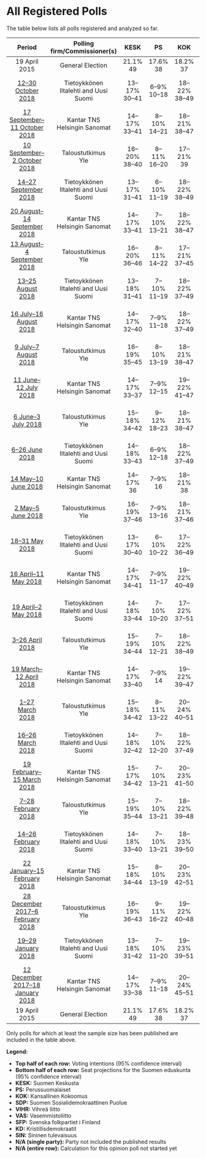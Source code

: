 # All Registered Polls

The table below lists all polls registered and analyzed so far.

| Period     | Polling firm/Commissioner(s) | KESK | PS | KOK | SDP | VIHR | VAS | SFP | KD | SIN |
|:----------:|:----------------------------:|:--:|:--:|:--:|:--:|:--:|:--:|:--:|:--:|:--:|
| 19 April 2015 | General Election | 21.1% <br> 49 | 17.6% <br> 38 | 18.2% <br> 37 | 16.5% <br> 34 | 8.5% <br> 15 | 7.1% <br> 12 | 4.9% <br> 9 | 3.5% <br> 5 | 0.0% <br> 0 |
| [12–30 October 2018](2018-10-30-Tietoykkönen.html) | Tietoykkönen <br> Iltalehti and Uusi Suomi | 13–17% <br> 30–41 | 6–9% <br> 10–18 | 18–22% <br> 38–49 | 20–25% <br> 46–57 | 11–15% <br> 22–31 | 8–11% <br> 14–22 | 3–6% <br> 6–11 | 3–5% <br> 2–6 | 2–3% <br> 0–1 |
| [17 September–11 October 2018](2018-10-11-KantarTNS.html) | Kantar TNS <br> Helsingin Sanomat | 14–17% <br> 33–41 | 8–10% <br> 14–21 | 18–21% <br> 38–47 | 20–24% <br> 46–53 | 11–13% <br> 20–25 | 9–11% <br> 16–22 | 4–5% <br> 7–11 | 3–5% <br> 2–6 | 1–2% <br> 0 |
| [10 September–2 October 2018](2018-10-02-Taloustutkimus.html) | Taloustutkimus <br> Yle | 16–20% <br> 38–40 | 8–11% <br> 16–20 | 17–21% <br> 39 | 20–25% <br> 46–49 | 10–13% <br> 24 | 8–12% <br> 20 | 3–5% <br> 6–7 | 3–5% <br> 0 | 1–2% <br> 0 |
| [14–27 September 2018](2018-09-27-Tietoykkönen.html) | Tietoykkönen <br> Iltalehti and Uusi Suomi | 13–17% <br> 31–41 | 6–10% <br> 11–19 | 18–22% <br> 38–49 | 20–25% <br> 45–57 | 10–14% <br> 18–29 | 8–11% <br> 14–22 | 3–6% <br> 6–11 | 3–5% <br> 2–6 | 2–4% <br> 0–1 |
| [20 August–14 September 2018](2018-09-14-KantarTNS.html) | Kantar TNS <br> Helsingin Sanomat | 14–17% <br> 33–41 | 7–10% <br> 13–21 | 18–22% <br> 38–47 | 19–23% <br> 43–55 | 11–15% <br> 20–30 | 8–11% <br> 16–22 | 4–6% <br> 7–11 | 3–5% <br> 2–6 | 1–2% <br> 0–1 |
| [13 August–4 September 2018](2018-09-04-Taloustutkimus.html) | Taloustutkimus <br> Yle | 16–20% <br> 36–46 | 8–11% <br> 14–22 | 17–21% <br> 37–45 | 18–22% <br> 41–50 | 11–14% <br> 20–29 | 8–11% <br> 13–20 | 3–5% <br> 7–11 | 3–5% <br> 0–6 | 1–2% <br> 0 |
| [13–25 August 2018](2018-08-25-Tietoykkönen.html) | Tietoykkönen <br> Iltalehti and Uusi Suomi | 13–18% <br> 31–41 | 7–10% <br> 11–19 | 18–22% <br> 37–49 | 20–24% <br> 43–55 | 11–15% <br> 20–30 | 8–11% <br> 14–21 | 3–6% <br> 6–11 | 3–5% <br> 1–6 | 1–3% <br> 0–1 |
| [16 July–16 August 2018](2018-08-16-KantarTNS.html) | Kantar TNS <br> Helsingin Sanomat | 14–17% <br> 32–40 | 7–9% <br> 11–18 | 18–22% <br> 37–49 | 20–24% <br> 43–54 | 12–15% <br> 24–31 | 8–11% <br> 15–22 | 3–5% <br> 6–11 | 3–5% <br> 2–6 | 1–2% <br> 0 |
| [9 July–7 August 2018](2018-08-07-Taloustutkimus.html) | Taloustutkimus <br> Yle | 16–19% <br> 35–45 | 8–10% <br> 13–19 | 18–21% <br> 38–47 | 20–23% <br> 44–52 | 12–15% <br> 23–30 | 7–9% <br> 11–16 | 4–5% <br> 7–10 | 3–5% <br> 3–6 | 1% <br> 0 |
| [11 June–12 July 2018](2018-07-12-KantarTNS.html) | Kantar TNS <br> Helsingin Sanomat | 14–17% <br> 33–37 | 7–9% <br> 12–15 | 19–22% <br> 41–47 | 21–24% <br> 47–50 | 12–15% <br> 23–28 | 9–11% <br> 17–20 | 4–5% <br> 7–9 | 3–5% <br> 6 | 1–2% <br> 0 |
| [6 June–3 July 2018](2018-07-03-Taloustutkimus.html) | Taloustutkimus <br> Yle | 15–18% <br> 34–42 | 9–12% <br> 18–23 | 18–21% <br> 38–47 | 19–22% <br> 42–48 | 13–15% <br> 23–31 | 8–10% <br> 13–18 | 3–4% <br> 4–7 | 3–4% <br> 2–6 | 1–2% <br> 0 |
| [6–26 June 2018](2018-06-26-Tietoykkönen.html) | Tietoykkönen <br> Iltalehti and Uusi Suomi | 14–18% <br> 33–43 | 6–9% <br> 12–18 | 18–22% <br> 37–49 | 18–23% <br> 40–49 | 12–16% <br> 23–31 | 8–11% <br> 14–22 | 4–6% <br> 7–11 | 3–5% <br> 3–6 | 2–4% <br> 0–1 |
| [14 May–10 June 2018](2018-06-10-KantarTNS.html) | Kantar TNS <br> Helsingin Sanomat | 14–17% <br> 36 | 7–9% <br> 16 | 18–21% <br> 38 | 20–23% <br> 48 | 12–15% <br> 26 | 8–10% <br> 18 | 4–5% <br> 11 | 3–5% <br> 6 | 1–2% <br> 0 |
| [2 May–5 June 2018](2018-06-05-Taloustutkimus.html) | Taloustutkimus <br> Yle | 16–19% <br> 37–46 | 7–9% <br> 13–16 | 18–21% <br> 37–46 | 19–21% <br> 41–48 | 13–16% <br> 25–32 | 8–10% <br> 15–19 | 3–5% <br> 6–9 | 3–4% <br> 1–6 | 1–2% <br> 0 |
| [18–31 May 2018](2018-05-31-Tietoykkönen.html) | Tietoykkönen <br> Iltalehti and Uusi Suomi | 13–17% <br> 30–40 | 6–10% <br> 10–22 | 17–22% <br> 36–49 | 19–24% <br> 44–56 | 11–15% <br> 21–31 | 7–11% <br> 11–22 | 4–6% <br> 6–13 | 3–6% <br> 3–7 | 2–4% <br> 0–1 |
| [16 April–11 May 2018](2018-05-11-KantarTNS.html) | Kantar TNS <br> Helsingin Sanomat | 14–17% <br> 34–41 | 7–9% <br> 11–17 | 19–22% <br> 40–49 | 20–23% <br> 43–51 | 13–16% <br> 24–31 | 8–10% <br> 13–19 | 4–5% <br> 7–11 | 3–5% <br> 2–6 | 1–2% <br> 0 |
| [19 April–2 May 2018](2018-05-02-Tietoykkönen.html) | Tietoykkönen <br> Iltalehti and Uusi Suomi | 14–18% <br> 33–44 | 7–10% <br> 10–20 | 17–22% <br> 37–51 | 19–24% <br> 42–55 | 11–15% <br> 21–31 | 7–10% <br> 12–20 | 3–6% <br> 6–12 | 3–5% <br> 1–9 | 1–3% <br> 0–1 |
| [3–26 April 2018](2018-04-26-Taloustutkimus.html) | Taloustutkimus <br> Yle | 15–19% <br> 34–44 | 7–10% <br> 12–21 | 18–22% <br> 38–49 | 18–22% <br> 38–48 | 13–17% <br> 25–33 | 8–11% <br> 14–21 | 3–5% <br> 4–10 | 3–4% <br> 0–6 | 1–2% <br> 0 |
| [19 March–12 April 2018](2018-04-12-KantarTNS.html) | Kantar TNS <br> Helsingin Sanomat | 14–17% <br> 33–40 | 7–9% <br> 14 | 19–22% <br> 39–47 | 20–23% <br> 45–50 | 13–15% <br> 27–31 | 8–10% <br> 14–21 | 3–5% <br> 6–10 | 3–4% <br> 4–6 | 1–2% <br> 0 |
| [1–27 March 2018](2018-03-27-Taloustutkimus.html) | Taloustutkimus <br> Yle | 15–18% <br> 34–42 | 8–11% <br> 13–22 | 20–24% <br> 40–51 | 18–22% <br> 39–51 | 13–16% <br> 23–31 | 8–10% <br> 13–19 | 3–5% <br> 4–8 | 3–4% <br> 1–6 | 1–2% <br> 0 |
| [16–26 March 2018](2018-03-26-Tietoykkönen.html) | Tietoykkönen <br> Iltalehti and Uusi Suomi | 14–18% <br> 32–42 | 7–10% <br> 12–20 | 18–22% <br> 37–49 | 19–23% <br> 43–53 | 11–15% <br> 22–30 | 7–10% <br> 12–19 | 3–6% <br> 7–11 | 3–5% <br> 2–6 | 1–3% <br> 0–1 |
| [19 February–15 March 2018](2018-03-15-KantarTNS.html) | Kantar TNS <br> Helsingin Sanomat | 15–17% <br> 34–42 | 7–10% <br> 13–21 | 20–23% <br> 41–50 | 19–22% <br> 41–51 | 13–16% <br> 24–31 | 7–10% <br> 12–17 | 3–5% <br> 6–10 | 3–4% <br> 0–6 | 1–2% <br> 0 |
| [7–28 February 2018](2018-02-28-Taloustutkimus.html) | Taloustutkimus <br> Yle | 15–19% <br> 35–44 | 7–10% <br> 13–21 | 18–22% <br> 39–48 | 19–23% <br> 41–52 | 13–16% <br> 25–32 | 8–10% <br> 15–19 | 2–4% <br> 3–7 | 3–4% <br> 1–6 | 1–2% <br> 0 |
| [14–26 February 2018](2018-02-26-Tietoykkönen.html) | Tietoykkönen <br> Iltalehti and Uusi Suomi | 14–18% <br> 33–40 | 7–10% <br> 13–21 | 18–23% <br> 39–50 | 17–22% <br> 38–47 | 12–16% <br> 22–30 | 7–11% <br> 14–20 | 4–6% <br> 7–12 | 3–5% <br> 3–6 | 2–3% <br> 0–1 |
| [22 January–15 February 2018](2018-02-15-KantarTNS.html) | Kantar TNS <br> Helsingin Sanomat | 15–18% <br> 34–44 | 8–10% <br> 13–19 | 20–23% <br> 42–51 | 17–21% <br> 38–46 | 13–16% <br> 25–32 | 8–10% <br> 14–21 | 3–5% <br> 6–11 | 3–4% <br> 1–6 | 1–2% <br> 0 |
| [28 December 2017–6 February 2018](2018-02-06-Taloustutkimus.html) | Taloustutkimus <br> Yle | 16–19% <br> 36–43 | 9–11% <br> 16–22 | 19–22% <br> 40–48 | 17–20% <br> 38–43 | 13–15% <br> 25–30 | 7–9% <br> 12–17 | 4–5% <br> 7–11 | 3–4% <br> 0–6 | 1–2% <br> 0 |
| [19–29 January 2018](2018-01-29-Tietoykkönen.html) | Tietoykkönen <br> Iltalehti and Uusi Suomi | 13–18% <br> 31–42 | 7–10% <br> 11–20 | 19–23% <br> 39–51 | 17–22% <br> 38–48 | 13–17% <br> 24–33 | 7–10% <br> 12–19 | 4–6% <br> 6–11 | 3–5% <br> 2–6 | 2–4% <br> 0–2 |
| [12 December 2017–18 January 2018](2018-01-18-KantarTNS.html) | Kantar TNS <br> Helsingin Sanomat | 14–17% <br> 33–38 | 7–9% <br> 11–18 | 20–24% <br> 45–51 | 17–21% <br> 38–47 | 14–17% <br> 27–32 | 8–10% <br> 14–18 | 4–5% <br> 7–10 | 3–4% <br> 2–6 | 1–2% <br> 0 |
| 19 April 2015 | General Election | 21.1% <br> 49 | 17.6% <br> 38 | 18.2% <br> 37 | 16.5% <br> 34 | 8.5% <br> 15 | 7.1% <br> 12 | 4.9% <br> 9 | 3.5% <br> 5 | 0.0% <br> 0 |

Only polls for which at least the sample size has been published are included in the table above.

**Legend:**
+ **Top half of each row:** Voting intentions (95% confidence interval)
+ **Bottom half of each row:** Seat projections for the Suomen eduskunta (95% confidence interval)
+ **KESK:** Suomen Keskusta
+ **PS:** Perussuomalaiset
+ **KOK:** Kansallinen Kokoomus
+ **SDP:** Suomen Sosialidemokraattinen Puolue
+ **VIHR:** Vihreä liitto
+ **VAS:** Vasemmistoliitto
+ **SFP:** Svenska folkpartiet i Finland
+ **KD:** Kristillisdemokraatit
+ **SIN:** Sininen tulevaisuus
+ **N/A (single party):** Party not included the published results
+ **N/A (entire row):** Calculation for this opinion poll not started yet

